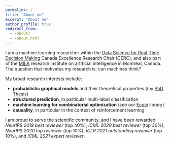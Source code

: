 ```yaml
---
permalink: /
title: "About me"
excerpt: "About me"
author_profile: true
redirect_from: 
  - /about/
  - /about.html
---
```


I am a machine learning researcher within the [Data Science for Real-Time Decision Making](http://cerc-datascience.polymtl.ca) Canada Excellence Research Chair (CERC), and also part of the [MILA](https://mila.quebec/mila/) research institute on artificial intelligence in Montréal, Canada. The question that motivates my research is: can machines think?

My broad research interests include:
- **probabilistic graphical models** and their theoretical properties (my [PhD Thesis](https://tel.archives-ouvertes.fr/tel-01442613/document))
- **structured prediction**, in particular multi-label classification
- **machine learning for combinatorial optimization** (see our [Ecole](https://www.ecole.ai/) library)
- **causality**, in particular in the context of reinforcement learning

I am proud to serve the scientific community, and I have been rewarded _NeurIPS 2019 best reviewer_ (top 40%), _ICML 2020 best reviewer_ (top 30%), _NeurIPS 2020 top reviewer_ (top 10%), _ICLR 2021 outstanding reviewer_ (top 10%), and _ICML 2021 expert reviewer_.
